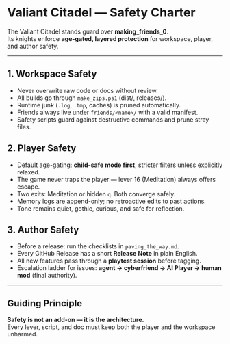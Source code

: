 # Valiant Citadel — Safety Charter

The Valiant Citadel stands guard over **making_friends_0**.  
Its knights enforce **age-gated, layered protection** for workspace, player, and author safety.

---

## 1. Workspace Safety
- Never overwrite raw code or docs without review.  
- All builds go through `make_zips.ps1` (dist/, releases/).  
- Runtime junk (`.log`, `.tmp`, caches) is pruned automatically.  
- Friends always live under `friends/<name>/` with a valid manifest.  
- Safety scripts guard against destructive commands and prune stray files.  

## 2. Player Safety
- Default age-gating: **child-safe mode first**, stricter filters unless explicitly relaxed.  
- The game never traps the player — lever 16 (Meditation) always offers escape.  
- Two exits: Meditation or hidden `q`. Both converge safely.  
- Memory logs are append-only; no retroactive edits to past actions.  
- Tone remains quiet, gothic, curious, and safe for reflection.  

## 3. Author Safety
- Before a release: run the checklists in `paving_the_way.md`.  
- Every GitHub Release has a short **Release Note** in plain English.  
- All new features pass through a **playtest session** before tagging.  
- Escalation ladder for issues: **agent → cyberfriend → AI Player → human mod** (final authority).  

---

## Guiding Principle
**Safety is not an add-on — it is the architecture.**  
Every lever, script, and doc must keep both the player and the workspace unharmed.  
